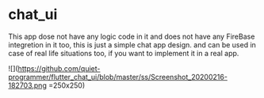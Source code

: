 # chat_ui

This app dose not have any logic code in it and does not have any FireBase integretion in it too, this is just a simple chat app design. and can be used in case of real life situations too, if you want to implement it in a real app.

![](https://github.com/quiet-programmer/flutter_chat_ui/blob/master/ss/Screenshot_20200216-182703.png =250x250)
